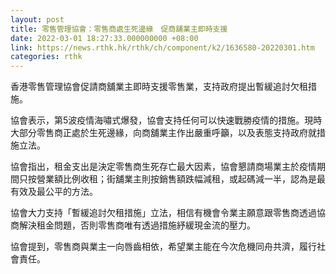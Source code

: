 ```yaml
---
layout: post
title: 零售管理協會：零售商處生死邊緣　促商舖業主即時支援
date: 2022-03-01 18:27:33.000000000 +08:00
link: https://news.rthk.hk/rthk/ch/component/k2/1636580-20220301.htm
categories: rthk
---
```


香港零售管理協會促請商舖業主即時支援零售業，支持政府提出暫緩追討欠租措施。

協會表示，第5波疫情海嘯式爆發，協會支持任何可以快速戰勝疫情的措施。現時大部分零售商正處於生死邊緣，向商舖業主作出嚴重呼籲，以及表態支持政府就措施立法。

協會指出，租金支出是決定零售商生死存亡最大因素，協會懇請商場業主於疫情期間只按營業額比例收租；街舖業主則按銷售額跌幅減租，或起碼減一半，認為是最有效及最公平的方法。

協會大力支持「暫緩追討欠租措施」立法，相信有機會令業主願意跟零售商透過協商解決租金問題，否則零售商唯有透過措施紓緩現金流的壓力。

協會提到，零售商與業主一向唇齒相依，希望業主能在今次危機同舟共濟，履行社會責任。
